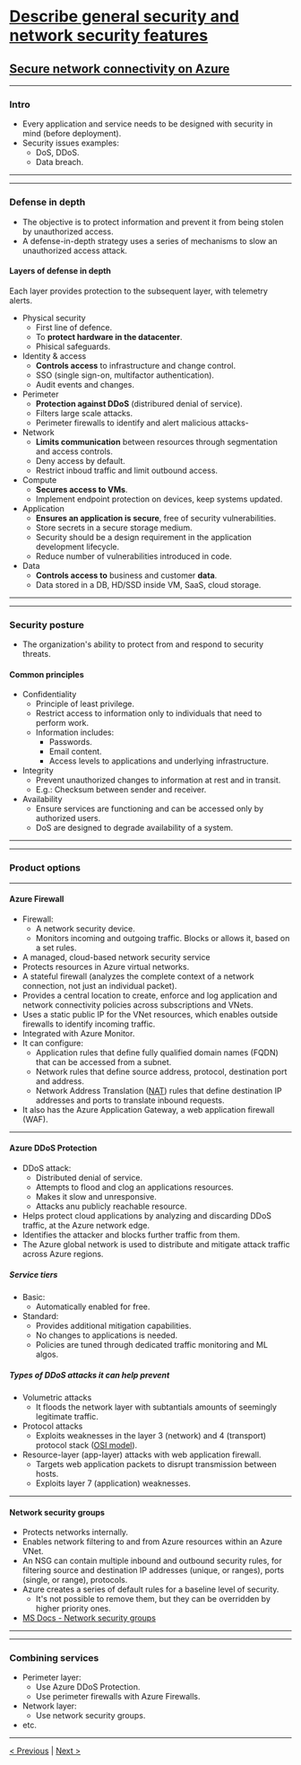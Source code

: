 # [Describe general security and network security features](https://docs.microsoft.com/en-us/learn/paths/az-900-describe-general-security-network-security-features/)

## [Secure network connectivity on Azure](https://docs.microsoft.com/en-us/learn/modules/secure-network-connectivity-azure/)

---

### Intro

- Every application and service needs to be designed with security in mind (before deployment).
- Security issues examples:
    - DoS, DDoS.
    - Data breach.

---
---

### Defense in depth

- The objective is to protect information and prevent it from being stolen by unauthorized access.
- A defense-in-depth strategy uses a series of mechanisms to slow an unauthorized access attack.

#### Layers of defense in depth

Each layer provides protection to the subsequent layer, with telemetry alerts.

- Physical security
    - First line of defence.
    - To **protect hardware in the datacenter**.
    - Phisical safeguards.
- Identity & access
    - **Controls access** to infrastructure and change control.
    - SSO (single sign-on, multifactor authentication).
    - Audit events and changes.
- Perimeter
    - **Protection against DDoS** (distribured denial of service).
    - Filters large scale attacks.
    - Perimeter firewalls to identify and alert malicious attacks-
- Network
    - **Limits communication** between resources through segmentation and access controls.
    - Deny access by default.
    - Restrict inboud traffic and limit outbound access.
- Compute
    - **Secures access to VMs**.
    - Implement endpoint protection on devices, keep systems updated.
- Application
    - **Ensures an application is secure**, free of security vulnerabilities.
    - Store secrets in a secure storage medium.
    - Security should be a design requirement in the application development lifecycle.
    - Reduce number of vulnerabilities introduced in code.
- Data
    - **Controls access to** business and customer **data**.
    - Data stored in a DB, HD/SSD inside VM, SaaS, cloud storage.

---
---

### Security posture

- The organization's ability to protect from and respond to security threats.

#### Common principles

- Confidentiality
    - Principle of least privilege.
    - Restrict access to information only to individuals that need to perform work.
    - Information includes:
        - Passwords.
        - Email content.
        - Access levels to applications and underlying infrastructure.
- Integrity
    - Prevent unauthorized changes to information at rest and in transit.
    - E.g.: Checksum between sender and receiver.
- Availability
    - Ensure services are functioning and can be accessed only by authorized users.
    - DoS are designed to degrade availability of a system.

---
---

### Product options

---

#### Azure Firewall

- Firewall:
    - A network security device.
    - Monitors incoming and outgoing traffic. Blocks or allows it, based on a set rules.
- A managed, cloud-based network security service
- Protects resources in Azure virtual networks.
- A stateful firewall (analyzes the complete context of a network connection, not just an individual packet).
- Provides a central location to create, enforce and log application and network connectivity policies across subscriptions and VNets.
- Uses a static public IP for the VNet resources, which enables outside firewalls to identify incoming traffic.
- Integrated with Azure Monitor.
- It can configure:
    - Application rules that define fully qualified domain names (FQDN) that can be accessed from a subnet.
    - Network rules that define source address, protocol, destination port and address.
    - Network Address Translation ([NAT](https://en.wikipedia.org/wiki/Network_address_translation)) rules that define destination IP addresses and ports to translate inbound requests.
- It also has the Azure Application Gateway, a web application firewall (WAF).

---

#### Azure DDoS Protection

- DDoS attack:
    - Distributed denial of service.
    - Attempts to flood and clog an applications resources.
    - Makes it slow and unresponsive.
    - Attacks anu publicly reachable resource.
- Helps protect cloud applications by analyzing and discarding DDoS traffic, at the Azure network edge.
- Identifies the attacker and blocks further traffic from them.
- The Azure global network is used to distribute and mitigate attack traffic across Azure regions.

##### Service tiers

- Basic:
    - Automatically enabled for free.
- Standard:
    - Provides additional mitigation capabilities.
    - No changes to applications is needed.
    - Policies are tuned through dedicated traffic monitoring and ML algos.

##### Types of DDoS attacks it can help prevent

- Volumetric attacks
    - It floods the network layer with subtantials amounts of seemingly legitimate traffic.
- Protocol attacks
    - Exploits weaknesses in the layer 3 (network) and 4 (transport) protocol stack ([OSI model](https://en.wikipedia.org/wiki/OSI_model)).
- Resource-layer (app-layer) attacks with web application firewall.
    - Targets web application packets to disrupt transmission between hosts.
    - Exploits layer 7 (application) weaknesses.

---

#### Network security groups

- Protects networks internally.
- Enables network filtering to and from Azure resources within an Azure VNet.
- An NSG can contain multiple inbound and outbound security rules, for filtering source and destination IP addresses (unique, or ranges), ports (single, or range), protocols.
- Azure creates a series of default rules for a baseline level of security.
    - It's not possible to remove them, but they can be overridden by higher priority ones.
- [MS Docs - Network security groups](https://docs.microsoft.com/en-us/azure/virtual-network/network-security-groups-overview#network-security-groups?azure-portal=true)

---
---

### Combining services

- Perimeter layer:
    - Use Azure DDoS Protection.
    - Use perimeter firewalls with Azure Firewalls.
- Network layer:
    - Use network security groups.
- etc.

---

[< Previous](4.1_describe-general-security-and-network-security_security.md) | [Next >](5.1_describe-identity-governance-privacy-compliance_identity.md)
